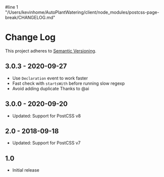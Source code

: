 #line 1 "/Users/kevinhome/AutoPlantWatering/client/node_modules/postcss-page-break/CHANGELOG.md"
# Change Log
This project adheres to [Semantic Versioning](http://semver.org/).

## 3.0.3 - 2020-09-27
- Use `Declaration` event to work faster
- Fast check with `startsWith` before running slow regexp
- Avoid adding duplicate
Thanks to @ai

## 3.0.0  - 2020-09-20
* Updated: Support for PostCSS v8

## 2.0 - 2018-09-18
* Updated: Support for PostCSS v7

## 1.0
* Initial release

